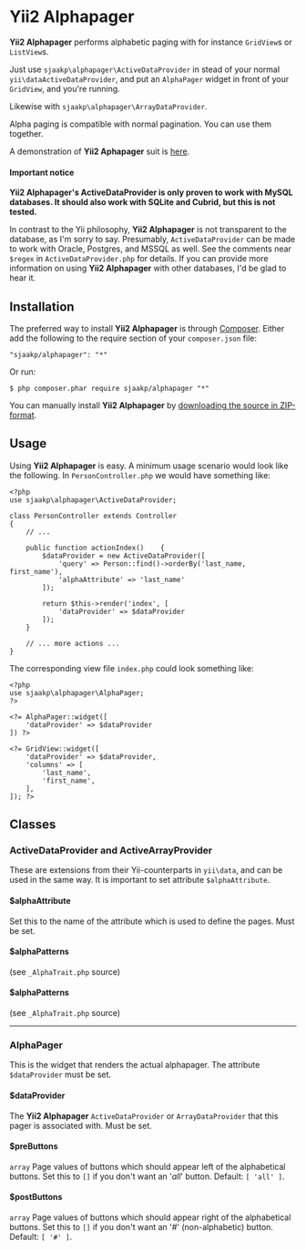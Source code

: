 Yii2 Alphapager
============

**Yii2 Alphapager** performs alphabetic paging with for instance `GridView`s or `ListView`s. 

Just use `sjaakp\alphapager\ActiveDataProvider` in stead of your normal `yii\dataActiveDataProvider`, and put an `AlphaPager` widget in front of your `GridView`, and you're running.

Likewise with `sjaakp\alphapager\ArrayDataProvider`.

Alpha paging is compatible with normal pagination. You can use them together.

A demonstration of **Yii2 Aphapager** suit is [here](http://www.sjaakpriester.nl/software/alphapager).

#### Important notice ####

**Yii2 Alphapager's ActiveDataProvider is only proven to work with MySQL databases. It should also work with SQLite and Cubrid, but this is not tested.**

In contrast to the Yii philosophy, **Yii2	Alphapager** is not transparent to the database, as I'm sorry to say. Presumably, `ActiveDataProvider` can be made to work with Oracle, Postgres, and MSSQL as well. See the comments near `$regex` in `ActiveDataProvider.php` for details. If you can provide more information on using **Yii2 Alphapager** with other databases, I'd be glad to hear it. 

## Installation ##

The preferred way to install **Yii2 Alphapager** is through [Composer](https://getcomposer.org/). Either add the following to the require section of your `composer.json` file:

`"sjaakp/alphapager": "*"` 

Or run:

`$ php composer.phar require sjaakp/alphapager "*"` 

You can manually install **Yii2 Alphapager** by [downloading the source in ZIP-format](https://github.com/sjaakp/yii2-alphapager/archive/master.zip).

## Usage ##

Using **Yii2 Alphapager** is easy. A minimum usage scenario would look like the following. In `PersonController.php` we would have something like:

    <?php
	use sjaakp\alphapager\ActiveDataProvider;

	class PersonController extends Controller
	{
		// ...

		public function actionIndex()    {
	        $dataProvider = new ActiveDataProvider([
	            'query' => Person::find()->orderBy('last_name, first_name'),
	            'alphaAttribute' => 'last_name'
	        ]);
	
	        return $this->render('index', [
	            'dataProvider' => $dataProvider
	        ]);
	    }

		// ... more actions ...
	}

The corresponding view file `index.php` could look something like:

    <?php
	use sjaakp\alphapager\AlphaPager;
	?>

    <?= AlphaPager::widget([
        'dataProvider' => $dataProvider
    ]) ?>

    <?= GridView::widget([
        'dataProvider' => $dataProvider,
        'columns' => [
            'last_name',
            'first_name',
        ],
    ]); ?>

## Classes ##

### ActiveDataProvider and ActiveArrayProvider ###

These are extensions from their Yii-counterparts in `yii\data`, and can be used in the same way. It is important to set attribute `$alphaAttribute`.

#### $alphaAttribute ####

Set this to the name of the attribute which is used to define the pages. Must be set.

#### $alphaPatterns ####

(see `_AlphaTrait.php` source)

#### $alphaPatterns ####

(see `_AlphaTrait.php` source)

----------

### AlphaPager ###

This is the widget that renders the actual alphapager. The attribute `$dataProvider` must be set.

#### $dataProvider ####

The **Yii2 Alphapager** `ActiveDataProvider` or `ArrayDataProvider` that this pager is associated with. Must be set.

#### $preButtons ####

`array` Page values of buttons which should appear left of the alphabetical buttons. Set this to `[]` if you don't want an '*all*' button. Default: `[ 'all' ]`.

#### $postButtons ####

`array` Page values of buttons which should appear right of the alphabetical buttons. Set this to `[]` if you don't want an '*#*' (non-alphabetic) button. Default: `[ '#' ]`.

